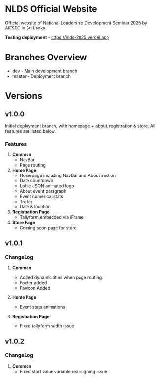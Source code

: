 # NLDS Official Website

Official website of National Leadership Development Seminar 2025 by AIESEC in Sri Lanka.

**Testing deployment** - https://nlds-2025.vercel.app

# Branches Overview

* dev - Main development branch
* master - Deployment branch

# Versions

## v1.0.0

Initial deployment branch, with homepage + about, registration & store. All features are listed below.

### Features
1. **Common**
    * NavBar
    * Page routing
2. **Home Page**
    * Homepage including NavBar and About section
    * Date countdown
    * Lottie JSON animated logo
    * About event paragraph
    * Event numerical stats
    * Trailer
    * Date & location
3. **Registration Page**
    * Tallyform embedded via iFrame
4. **Store Page**
    * Coming soon page for store

## v1.0.1

### ChangeLog
1. **Common**
   *    Added dynamic titles when page routing.
   *    Footer added
   *    Favicon Added
2. **Home Page**
   * Event stats animations
  
3. **Registration Page**
   * Fixed tallyform width issue

## v1.0.2

### ChangeLog
1. **Common**
   *    Fixed start value variable reassigning issue
